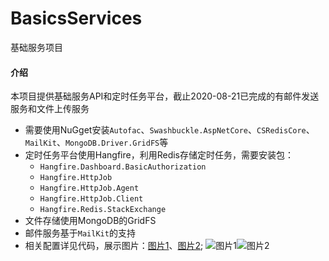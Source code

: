 # BasicsServices
基础服务项目

#### 介绍

本项目提供基础服务API和定时任务平台，截止2020-08-21已完成的有邮件发送服务和文件上传服务

* 需要使用NuGget安装`Autofac`、`Swashbuckle.AspNetCore`、`CSRedisCore`、`MailKit`、`MongoDB.Driver.GridFS`等
* 定时任务平台使用Hangfire，利用Redis存储定时任务，需要安装包：
	- `Hangfire.Dashboard.BasicAuthorization`
	- `Hangfire.HttpJob`
	- `Hangfire.HttpJob.Agent`
	- `Hangfire.HttpJob.Client`
	- `Hangfire.Redis.StackExchange`
* 文件存储使用MongoDB的GridFS
* 邮件服务基于`MailKit`的支持
* 相关配置详见代码，展示图片：[图片1](https://note.youdao.com/yws/res/8730/WEBRESOURCE7fe0af4d127654c3235ab55bd519191a)、[图片2](https://note.youdao.com/yws/res/8730/WEBRESOURCE7fe0af4d127654c3235ab55bd519191a);
![图片1](https://note.youdao.com/yws/res/8730/WEBRESOURCE7fe0af4d127654c3235ab55bd519191a)![图片2](https://note.youdao.com/yws/res/8730/WEBRESOURCE7fe0af4d127654c3235ab55bd519191a)

